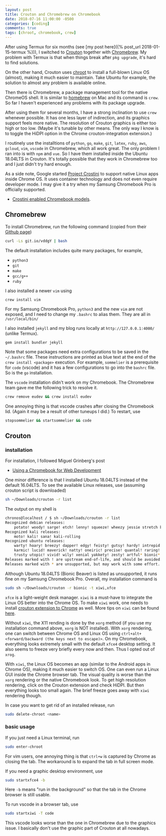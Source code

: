 ```yaml
---
layout: post
title: Crouton and Chromebrew on Chromebook
date: 2018-07-16 11:00:00 -0500
categories: [coding]
comments: true
tags: [chroot, chromebook, crew]
---
```


After using Termux for six months (see [my post here]({% post_url 2018-01-15-termux %})),
I switched to [Crouton](https://github.com/dnschneid/crouton) together with
[Chromebrew](https://github.com/skycocker/chromebrew).
My problem with Termux is that when things break after
`pkg upgrade`, it's hard to find solutions.

On the other hand, Crouton uses [chroot](https://en.wikipedia.org/wiki/Chroot)
to install a full-blown Linux OS (almost), making it much easier to maintain.
Take Ubuntu for example, the solution to almost any problem is available online.

Then there is Chromebrew, a package management tool for the native ChromeOS shell.
It is similar to [homebrew](https://brew.sh/) on Mac and its command is `crew`.
So far I haven't experienced any problems with its package upgrade.

After using them for several months, I have a strong inclination to use `crew`
whenever possible.
It has one less layer of indirection, and its graphics support feels more native.
The resolution of Crouton graphics is either too high or too low.
(Maybe it's tunable by other means. The only way I know is to toggle the HiDPI
option in the Chrome crouton-integration extension.)

I routinely use the installtions of `python`, `go`, `make`, `git`, `latex`,
`ruby`, `aws`, `gcloud`, `vim`, `vscode` in Chromebrew, which all work great.
The only problem I ran into is with `npm` and `vue`. So I have them installed
inside the Ubuntu 18.04LTS in Crouton.
It's totally possible that they work in Chromebrew too and I just didn't
try hard enough.

As a side note, Google started
[Project Crostini](https://chromium.googlesource.com/chromiumos/docs/+/master/containers_and_vms.md)
to support native Linux apps inside Chrome OS.
It uses container technology and does not even require developer mode.
I may give it a try when my Samsung Chromebook Pro is officially supported.

- [Crostini enabled Chromebook models](https://www.reddit.com/r/Crostini/wiki/getstarted/crostini-enabled-devices).

## Chromebrew

To install Chromebrew, run the following command (copied from their
[Github page](https://github.com/skycocker/chromebrew#installation))

```bash
curl -Ls git.io/vddgY | bash
```

The default installation includes quite many packages, for example,

- `python3`
- `git`
- `make`
- `gcc/g++`
- `ruby`

I also installed a newer `vim` using

```shell
crew install vim
```

For my Samsung Chromebook Pro, `python3` and the new `vim` are not exposed, and
I need to change my `.bashrc` to alias them.
They are all in `/usr/local/bin/`

I also installed `jekyll` and my blog runs locally at `http://127.0.0.1:4000/`
(unlike Termux).

```shell
gem install bundler jekyll
```

Note that some packages need extra configurations to be saved in the
`~/.bashrc` file. These instructions are printed as blue text at the end of the
`crew install <package>` execution.
For example, `sommelier` is a prerequisite for `code` (vscode) and it has
a few configurations to go into the `bashrc` file.
So is the `go` installation.

The `vscode` installation didn't work on my Chromebook. The Chromebrew team
gave me the following trick to resolve it.

```bash
crew remove eudev && crew install eudev
```

One annoying thing is that vscode crashes after closing the Chromebook lid.
(Again it may be a result of other tuneups I did.)
To restart, use

```bash
stopsommelier && startsommelier && code
```

## Crouton

### installation

For installation, I followed Miguel Grinberg's post

- [Using a Chromebook for Web Development](https://blog.miguelgrinberg.com/post/using-a-chromebook-for-web-development)

One minor difference is that I installed Ubuntu 18.04LTS instead of the default 16.04LTS.
To see the available Linux releases, use (assuming crouton script is downloaded)

```bash
sh ~/Downloads/crouton -r list
```

The output on my shell is

```bash
chronos@localhost / $ sh ~/Downloads/crouton -r list
Recognized debian releases:
    potato! woody! sarge! etch! lenny! squeeze! wheezy jessie stretch buster sid
Recognized kali releases:
    moto! kali! sana! kali-rolling
Recognized ubuntu releases:
    warty! hoary! breezy! dapper! edgy! feisty! gutsy! hardy! intrepid! jaunty!
    karmic! lucid! maverick! natty! oneiric! precise! quantal! raring! saucy!
    trusty utopic! vivid! wily! xenial yakkety! zesty! artful* bionic*
Releases marked with ! are upstream end-of-life, and should be avoided.
Releases marked with * are unsupported, but may work with some effort.
```

Although Ubuntu 18.04LTS (Bionic Beaver) is listed as unsupported,
it runs fine on my Samsung Chromebook Pro.
Overall, my installation command is

```bash
sudo sh ~/Downloads/crouton -r bionic -t xiwi,xfce
```

`xfce` is a light-weight desk manager.
`xiwi` is a must-have to integrate the Linux OS better into the Chrome OS.
To make `xiwi` work, one needs to install [crouton extension to Chrome](https://goo.gl/OVQOEt) as well.
More tips on `xiwi` can be found [here](<https://github.com/dnschneid/crouton/wiki/crouton-in-a-Chromium-OS-window-(xiwi)>).

Without `xiwi`, the X11 rending is done by the `xorg` method
(if you use my installation command above, `xorg` is NOT installed).
With `xorg` rendering, one can switch between Chrome OS and Linux OS using
`ctrl+alt+<forward/backward (the keys next to escape)>`.
On my Chromebook, everything looks extremely small with the default `xfce4` desktop setting.
It also seems to freeze very briefly every now and then.
Thus I opted out of `xrog`.

With `xiwi`, the Linux OS becomes an app (similar to the Android apps in Chrome OS),
making it much easier to switch OS.
One can even run a Linux GUI inside the Chrome browser tab.
The visual quality is worse than the `xorg` rendering or the native Chromebook look.
To get high resolution rendering, click on the Crouton extension and check HiDPI.
But then everything looks too small again.
The brief freeze goes away with `xiwi` rendering though.

In case you want to get rid of an installed release, run

```bash
sudo delete-chroot <name>
```

### basic usage

If you just need a Linux terminal, run

```bash
sudo enter-chroot
```

For vim users, one annoying thing is that `ctrl+w` is captured by Chrome as
closing the tab. The workaround is to expand the tab in full screen mode.

If you need a graphic desktop environment, use

```bash
sudo startxfce4 -b
```

Here `-b` means "run in the background" so that the tab in the Chrome browser is still usable.

To run vscode in a browser tab, use

```bash
sudo startxiwi -T code
```

This vscode looks worse than the one in Chromebrew due to the graphics issue.
I basically don't use the graphic part of Crouton at all nowadays.
